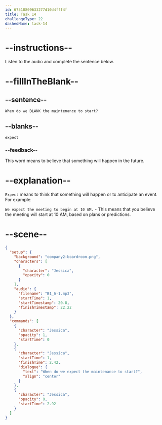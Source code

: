 ```yaml
---
id: 67510809633277d10d4fff4f
title: Task 14
challengeType: 22
dashedName: task-14
---
```


<!-- (Audio) Jessica: When do we expect the maintenance to start? -->

# --instructions--

Listen to the audio and complete the sentence below.

# --fillInTheBlank--

## --sentence--

`When do we BLANK the maintenance to start?`

## --blanks--

`expect`

### --feedback--

This word means to believe that something will happen in the future.

# --explanation--

`Expect` means to think that something will happen or to anticipate an event. For example:  

`We expect the meeting to begin at 10 AM.` - This means that you believe the meeting will start at 10 AM, based on plans or predictions.

# --scene--

```json
{
  "setup": {
    "background": "company2-boardroom.png",
    "characters": [
      {
        "character": "Jessica",
        "opacity": 0
      }
    ],
    "audio": {
      "filename": "B1_6-1.mp3",
      "startTime": 1,
      "startTimestamp": 20.8,
      "finishTimestamp": 22.22
    }
  },
  "commands": [
    {
      "character": "Jessica",
      "opacity": 1,
      "startTime": 0
    },
    {
      "character": "Jessica",
      "startTime": 1,
      "finishTime": 2.42,
      "dialogue": {
        "text": "When do we expect the maintenance to start?",
        "align": "center"
      }
    },
    {
      "character": "Jessica",
      "opacity": 0,
      "startTime": 2.92
    }
  ]
}
```
